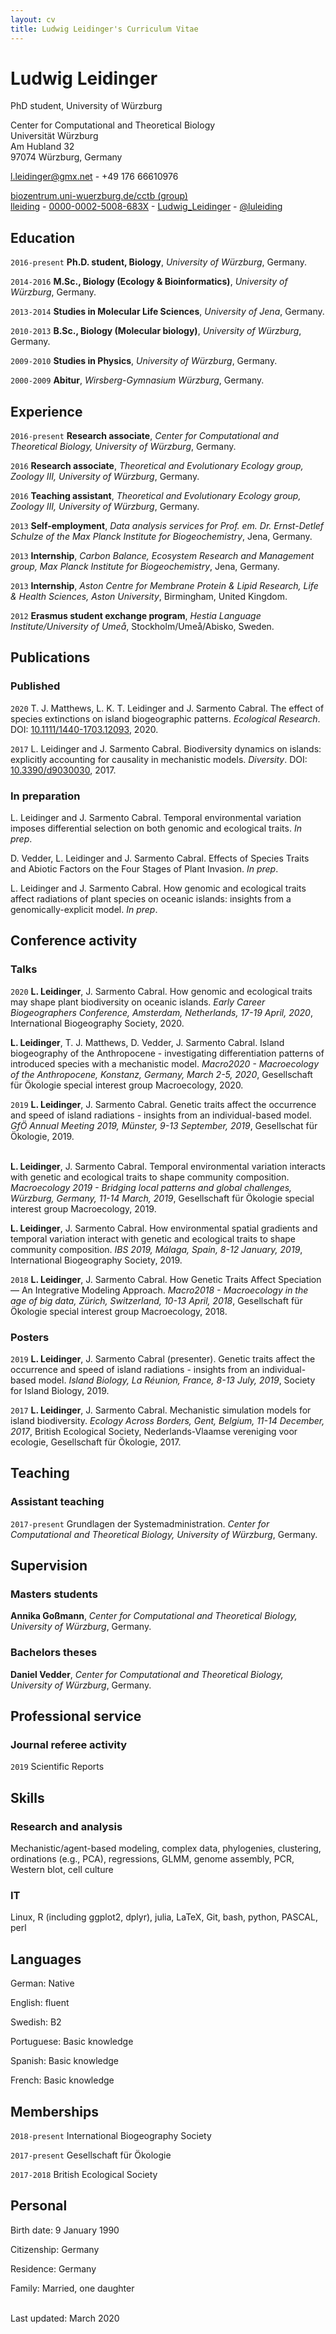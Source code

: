 ```yaml
---
layout: cv
title: Ludwig Leidinger's Curriculum Vitae
---
```

# Ludwig Leidinger
PhD student, University of Würzburg

Center for Computational and Theoretical Biology<br/>
Universität Würzburg<br/>
Am Hubland 32<br/>
97074 Würzburg, Germany<br/>

<a href="l.leidinger@gmx.net">l.leidinger@gmx.net</a> - +49 176 66610976

<div id="webaddress">
  <a href="https://www.biozentrum.uni-wuerzburg.de/cctb/research/ecosystem-modeling/people/ludwig-leidinger"><i class="fas fa-users"></i> biozentrum.uni-wuerzburg.de/cctb (group)</a><br/>
  <a href="https://github.com/lleiding"><i class="fab fa-github"></i> lleiding</a> - 
  <a href="https://orcid.org/0000-0002-5008-683X"><i class="ai ai-orcid"></i> 0000-0002-5008-683X</a> - 
  <a href="https://www.researchgate.net/profile/Ludwig_Leidinger"><i class="ai ai-researchgate"></i> Ludwig_Leidinger</a> - 
  <a href="https://twitter.com/luleiding"><i class="fab fa-twitter"></i> @luleiding</a>
</div>

## Education

`2016-present`
**Ph.D. student, Biology**, *University of Würzburg*, Germany.

`2014-2016`
**M.Sc., Biology (Ecology & Bioinformatics)**, *University of Würzburg*, Germany.

`2013-2014`
**Studies in Molecular Life Sciences**, *University of Jena*, Germany.

`2010-2013`
**B.Sc., Biology (Molecular biology)**, *University of Würzburg*, Germany.

`2009-2010`
**Studies in Physics**, *University of Würzburg*, Germany.

`2000-2009`
**Abitur**, *Wirsberg-Gymnasium Würzburg*, Germany.

## Experience

`2016-present`
**Research associate**, *Center for Computational and Theoretical Biology, University of Würzburg*, Germany.

`2016`
**Research associate**, *Theoretical and Evolutionary Ecology group, Zoology III, University of Würzburg*, Germany.

`2016`
**Teaching assistant**, *Theoretical and Evolutionary Ecology group, Zoology III, University of Würzburg*, Germany.

`2013`
**Self-employment**, *Data analysis services for Prof. em. Dr. Ernst-Detlef Schulze of the Max Planck Institute for Biogeochemistry*, Jena, Germany.

`2013`
**Internship**, *Carbon Balance, Ecosystem Research and Management group, Max Planck Institute for Biogeochemistry*, Jena, Germany.

`2013`
**Internship**, *Aston Centre for Membrane Protein & Lipid Research, Life & Health Sciences, Aston University*, Birmingham, United Kingdom.

`2012`
**Erasmus student exchange program**, *Hestia Language Institute/University of Umeå*, Stockholm/Umeå/Abisko, Sweden.

## Publications

### Published

`2020`
T. J. Matthews, L. K. T. Leidinger and J. Sarmento Cabral. The effect of species extinctions on island biogeographic patterns. *Ecological Research*. DOI: [10.1111/1440-1703.12093](https://doi.org/10.1111/1440-1703.12093), 2020.

`2017`
L. Leidinger and J. Sarmento Cabral. Biodiversity dynamics on islands: explicitly accounting for causality in mechanistic models. *Diversity*. DOI: [10.3390/d9030030](https://doi.org/10.3390/d9030030), 2017.

### In preparation

L. Leidinger and J. Sarmento Cabral. Temporal environmental variation imposes differential selection on both genomic and ecological traits. *In prep*.

D. Vedder, L. Leidinger and J. Sarmento Cabral. Effects of Species Traits and Abiotic Factors on the Four Stages of Plant Invasion. *In prep*.

L. Leidinger and J. Sarmento Cabral. How genomic and ecological traits affect radiations of plant species on oceanic islands: insights from a genomically-explicit model. *In prep*.


<!--
## Grants and funding

*Funding includes only amounts over 5000€*

### Pending

### Research funding

### Infrastructure

### Computing allocations

## Awards and honors

## Invited talks
-->

## Conference activity

<!--
### Organization
-->

### Talks

`2020`
**L. Leidinger**, J. Sarmento Cabral. How genomic and ecological traits may shape plant biodiversity on oceanic islands. *Early Career Biogeographers Conference, Amsterdam, Netherlands, 17-19 April, 2020*, International Biogeography Society, 2020.

**L. Leidinger**, T. J. Matthews, D. Vedder, J. Sarmento Cabral. Island biogeography of the Anthropocene - investigating differentiation patterns of introduced species with a mechanistic model. *Macro2020 - Macroecology of the Anthropocene, Konstanz, Germany, March 2-5, 2020*, Gesellschaft für Ökologie special interest group Macroecology, 2020.

`2019`
**L. Leidinger**, J. Sarmento Cabral. Genetic traits affect the occurrence and speed of island radiations - insights from an individual-based model. *GfÖ Annual Meeting 2019, Münster, 9-13 September, 2019*, Gesellschat für Ökologie, 2019.
<br/><br/>

**L. Leidinger**, J. Sarmento Cabral. Temporal environmental variation interacts with genetic and ecological traits to shape community composition. *Macroecology 2019 - Bridging local patterns and global challenges, Würzburg, Germany, 11-14 March, 2019*, Gesellschaft für Ökologie special interest group Macroecology, 2019.

**L. Leidinger**, J. Sarmento Cabral. How environmental spatial gradients and temporal variation interact with genetic and ecological traits to shape community composition. *IBS 2019, Málaga, Spain, 8-12 January, 2019*, International Biogeography Society, 2019.

`2018`
**L. Leidinger**, J. Sarmento Cabral. How Genetic Traits Affect Speciation — An Integrative Modeling Approach. *Macro2018 - Macroecology in the age of big data, Zürich, Switzerland, 10-13 April, 2018*, Gesellschaft für Ökologie special interest group Macroecology, 2018.

### Posters

`2019`
**L. Leidinger**, J. Sarmento Cabral (presenter). Genetic traits affect the occurrence and speed of island radiations - insights from an individual-based model. *Island Biology, La Réunion, France, 8-13 July, 2019*, Society for Island Biology, 2019.

`2017`
**L. Leidinger**, J. Sarmento Cabral. Mechanistic simulation models for island biodiversity. *Ecology Across Borders, Gent, Belgium, 11-14 December, 2017*, British Ecological Society, Nederlands-Vlaamse vereniging voor ecologie, Gesellschaft für Ökologie, 2017.

<!--
*Past 3 years. Asterisks indicate student lead authors.*
-->

## Teaching

<!--
Links: <i class="fas fa-home"></i> = course homepage, <i class="fab fa-github"></i> = course GitHub page, <i class="fab fa-youtube"></i> = course YouTube channel

### Main courses

### Short courses

### Guest lectures
-->

### Assistant teaching

`2017-present`
Grundlagen der Systemadministration. *Center for Computational and Theoretical Biology, University of Würzburg*, Germany.

## Supervision

<!--
### Postdoctoral researchers

### Doctoral students
-->

### Masters students

**Annika Goßmann**, *Center for Computational and Theoretical Biology, University of Würzburg*, Germany.

### Bachelors theses

**Daniel Vedder**, *Center for Computational and Theoretical Biology, University of Würzburg*, Germany.

<!--
### Visiting researchers

### Supervisory committee

### Undergraduate research
-->

## Professional service

### Journal referee activity

`2019`
Scientific Reports

<!--
## University service

## Community outreach
-->

## Skills

### Research and analysis

Mechanistic/agent-based modeling, complex data, phylogenies, clustering, ordinations (e.g., PCA), regressions, GLMM, genome assembly, PCR, Western blot, cell culture

### IT

Linux, R (including ggplot2, dplyr), julia, LaTeX, Git, bash, python, PASCAL, perl

## Languages

German: Native

English: fluent

Swedish: B2

Portuguese: Basic knowledge

Spanish: Basic knowledge

French: Basic knowledge

## Memberships

`2018-present`
International Biogeography Society

`2017-present`
Gesellschaft für Ökologie

`2017-2018`
British Ecological Society

## Personal

Birth date: 9 January 1990

Citizenship: Germany

Residence: Germany

Family: Married, one daughter


<br/>Last updated: March 2020
